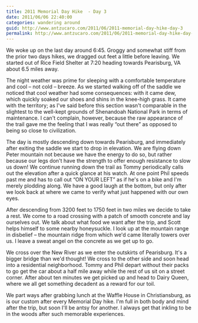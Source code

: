 ```yaml
---
title: 2011 Memorial Day Hike  - Day 3
date: 2011/06/06 22:40:00
categories: wandering around
guid: http://www.antzucaro.com/2011/06/2011-memorial-day-hike-day-3
permalink: http://www.antzucaro.com/2011/06/2011-memorial-day-hike-day-3
---
```

We woke up on the last day around 6:45. Groggy and somewhat stiff from the prior two days hikes, we dragged out feet a little before leaving. We started out of Rice Field Shelter at 7:20 heading towards Pearisburg, VA about 6.5 miles away. 

The night weather was prime for sleeping with a comfortable temperature and cool – not cold – breeze. As we started walking off of the saddle we noticed that cool weather had some consequences: with it came dew, which quickly soaked our shoes and shins in the knee-high grass. It came with the territory; as I've said before this section wasn't comparable in the slightest to the well-kept grounds of Shenandoah National Park in terms of maintenance. I can't complain, however, because the raw appearance of the trail gave me the feeling that I was really “out there” as opposed to being so close to civilization.

The day is mostly descending down towards Pearisburg, and immediately after exiting the saddle we start to drop in elevation. We are flying down Peter mountain not because we have the energy to do so, but rather because our legs don't have the strength to offer enough resistance to slow us down! We continue running down the trail as Tommy periodically calls out the elevation after a quick glance at his watch. At one point Phil speeds past me and has to call out “ON YOUR LEFT” as if he's on a bike and I'm merely plodding along. We have a good laugh at the bottom, but only after we look back at where we came to verify what just happened with our own eyes. 

After descending from 3200 feet to 1750 feet in two miles we decide to take a rest. We come to a road crossing with a patch of smooth concrete and lay ourselves out. We talk about what food we want after the trip, and Scott helps himself to some nearby honeysuckle. I look up at the mountain range in disbelief – the mountain ridge from which we'd came literally towers over us. I leave a sweat angel on the concrete as we get up to go. 

We cross over the New River as we enter the outskirts of Pearisburg. It's a bigger bridge than we'd thought! We cross to the other side and soon head into a residential neighborhood. Tommy and Phil depart without their packs to go get the car about a half mile away while the rest of us sit on a street corner. After about ten minutes we get picked up and head to Dairy Queen, where we all get something decadent as a reward for our toil.

We part ways after grabbing lunch at the Waffle House in Christiansburg, as is our custom after every Memorial Day hike. I'm full in both body and mind after the trip, but soon I'll be antsy for another. I always get that inkling to be in the woods after such memorable experiences.  

